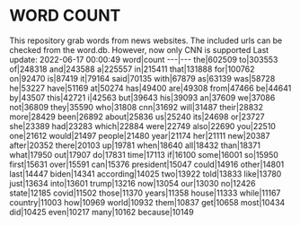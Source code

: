 # WORD COUNT
This repository grab words from news websites. The included urls can be checked from the word.db.
However, now only CNN is supported
Last update: 2022-06-17 00:00:49
word|count
---|---
the|602509
to|303553
of|248318
and|243588
a|225557
in|215411
that|131888
for|100762
on|92470
is|87419
it|79164
said|70135
with|67879
as|63139
was|58728
he|53227
have|51169
at|50274
has|49400
are|49308
from|47466
be|44641
by|43507
this|42721
i|42563
but|39643
his|39093
an|37609
we|37086
not|36809
they|35590
who|31808
cnn|31692
will|31487
their|28832
more|28429
been|26892
about|25836
us|25240
its|24698
or|23727
she|23389
had|23283
which|22884
were|22749
also|22690
you|22510
one|21612
would|21497
people|21480
year|21174
her|21111
new|20387
after|20352
there|20103
up|19781
when|18640
all|18432
than|18371
what|17950
out|17907
do|17831
time|17113
if|16100
some|16001
so|15950
first|15631
over|15591
can|15376
president|15047
could|14916
other|14801
last|14447
biden|14341
according|14025
two|13922
told|13833
like|13780
just|13634
into|13601
trump|13216
now|13054
our|13030
no|12426
state|12185
covid|11502
those|11370
years|11358
house|11333
while|11167
country|11003
how|10969
world|10932
them|10837
get|10658
most|10434
did|10425
even|10217
many|10162
because|10149
